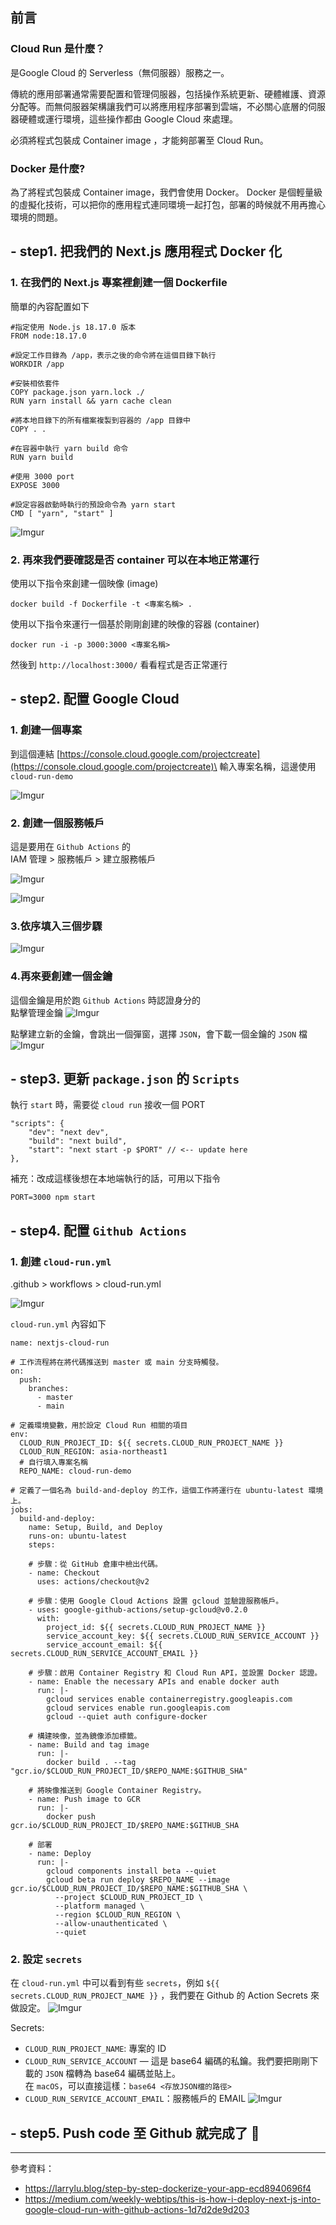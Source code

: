 ## 前言

### Cloud Run 是什麼？

是Google Cloud 的 Serverless（無伺服器）服務之一。

傳統的應用部署通常需要配置和管理伺服器，包括操作系統更新、硬體維護、資源分配等。而無伺服器架構讓我們可以將應用程序部署到雲端，不必關心底層的伺服器硬體或運行環境，這些操作都由 Google Cloud 來處理。

必須將程式包裝成 Container image ，才能夠部署至 Cloud Run。

### Docker 是什麼?

為了將程式包裝成 Container image，我們會使用 Docker。
Docker 是個輕量級的虛擬化技術，可以把你的應用程式連同環境一起打包，部署的時候就不用再擔心環境的問題。

## - step1. 把我們的 Next.js 應用程式 Docker 化

### 1. 在我們的 Next.js 專案裡創建一個 Dockerfile

簡單的內容配置如下

```dockerfile=
#指定使用 Node.js 18.17.0 版本
FROM node:18.17.0

#設定工作目錄為 /app，表示之後的命令將在這個目錄下執行
WORKDIR /app

#安裝相依套件
COPY package.json yarn.lock ./
RUN yarn install && yarn cache clean

#將本地目錄下的所有檔案複製到容器的 /app 目錄中
COPY . .

#在容器中執行 yarn build 命令
RUN yarn build

#使用 3000 port
EXPOSE 3000

#設定容器啟動時執行的預設命令為 yarn start
CMD [ "yarn", "start" ]
```

![Imgur](https://i.imgur.com/4Yvedna.png)

### 2. 再來我們要確認是否 container 可以在本地正常運行

使用以下指令來創建一個映像 (image)

```
docker build -f Dockerfile -t <專案名稱> .
```

使用以下指令來運行一個基於剛剛創建的映像的容器 (container)

```
docker run -i -p 3000:3000 <專案名稱>
```

然後到 `http://localhost:3000/` 看看程式是否正常運行

## - step2. 配置 Google Cloud

### 1. 創建一個專案

到這個連結 [https://console.cloud.google.com/projectcreate](https://console.cloud.google.com/projectcreate)\
輸入專案名稱，這邊使用 `cloud-run-demo`

![Imgur](https://i.imgur.com/T9MCi4e.png)

### 2. 創建一個服務帳戶

這是要用在 `Github Actions` 的\
IAM 管理 > 服務帳戶 > 建立服務帳戶

![Imgur](https://i.imgur.com/f1XoPBl.png)

![Imgur](https://i.imgur.com/KsH25PI.png)

### 3.依序填入三個步驟

![Imgur](https://i.imgur.com/2iivD2x.png)

### 4.再來要創建一個金鑰

這個金鑰是用於跑 `Github Actions` 時認證身分的\
點擊管理金鑰
![Imgur](https://i.imgur.com/xEidy9a.png)

點擊建立新的金鑰，會跳出一個彈窗，選擇 `JSON`，會下載一個金鑰的 `JSON` 檔
![Imgur](https://i.imgur.com/eMkquGA.png)

## - step3. 更新 `package.json` 的 `Scripts`

執行 `start` 時，需要從 `cloud run` 接收一個 PORT

```j=
"scripts": {
    "dev": "next dev",
    "build": "next build",
    "start": "next start -p $PORT" // <-- update here
},
```

補充：改成這樣後想在本地端執行的話，可用以下指令

```
PORT=3000 npm start
```

## - step4. 配置 `Github Actions`

### 1. 創建 `cloud-run.yml`

.github > workflows > cloud-run.yml

![Imgur](https://i.imgur.com/bt4Rbj5.png)

`cloud-run.yml` 內容如下

```=
name: nextjs-cloud-run

# 工作流程將在將代碼推送到 master 或 main 分支時觸發。
on:
  push:
    branches:
      - master
      - main

# 定義環境變數，用於設定 Cloud Run 相關的項目
env:
  CLOUD_RUN_PROJECT_ID: ${{ secrets.CLOUD_RUN_PROJECT_NAME }}
  CLOUD_RUN_REGION: asia-northeast1
  # 自行填入專案名稱
  REPO_NAME: cloud-run-demo

# 定義了一個名為 build-and-deploy 的工作，這個工作將運行在 ubuntu-latest 環境上。
jobs:
  build-and-deploy:
    name: Setup, Build, and Deploy
    runs-on: ubuntu-latest
    steps:

    # 步驟：從 GitHub 倉庫中檢出代碼。
    - name: Checkout
      uses: actions/checkout@v2

    # 步驟：使用 Google Cloud Actions 設置 gcloud 並驗證服務帳戶。
    - uses: google-github-actions/setup-gcloud@v0.2.0
      with:
        project_id: ${{ secrets.CLOUD_RUN_PROJECT_NAME }}
        service_account_key: ${{ secrets.CLOUD_RUN_SERVICE_ACCOUNT }}
        service_account_email: ${{ secrets.CLOUD_RUN_SERVICE_ACCOUNT_EMAIL }}

    # 步驟：啟用 Container Registry 和 Cloud Run API，並設置 Docker 認證。
    - name: Enable the necessary APIs and enable docker auth
      run: |-
        gcloud services enable containerregistry.googleapis.com
        gcloud services enable run.googleapis.com
        gcloud --quiet auth configure-docker

    # 構建映像，並為鏡像添加標籤。
    - name: Build and tag image
      run: |-
        docker build . --tag "gcr.io/$CLOUD_RUN_PROJECT_ID/$REPO_NAME:$GITHUB_SHA"

    # 將映像推送到 Google Container Registry。
    - name: Push image to GCR
      run: |-
        docker push gcr.io/$CLOUD_RUN_PROJECT_ID/$REPO_NAME:$GITHUB_SHA

    # 部署
    - name: Deploy
      run: |-
        gcloud components install beta --quiet
        gcloud beta run deploy $REPO_NAME --image gcr.io/$CLOUD_RUN_PROJECT_ID/$REPO_NAME:$GITHUB_SHA \
          --project $CLOUD_RUN_PROJECT_ID \
          --platform managed \
          --region $CLOUD_RUN_REGION \
          --allow-unauthenticated \
          --quiet
```

### 2. 設定 `secrets`

在 `cloud-run.yml` 中可以看到有些 `secrets`，例如 `${{ secrets.CLOUD_RUN_PROJECT_NAME }}` ，我們要在 Github 的 Action Secrets 來做設定。
![Imgur](https://i.imgur.com/giqaKoH.png)

Secrets:

- `CLOUD_RUN_PROJECT_NAME`: 專案的 ID
- `CLOUD_RUN_SERVICE_ACCOUNT` — 這是 base64 編碼的私鑰。我們要把剛剛下載的 `JSON` 檔轉為 base64 編碼並貼上。\
  在 `macOS`，可以直接這樣：`base64 <存放JSON檔的路徑>`
- `CLOUD_RUN_SERVICE_ACCOUNT_EMAIL`：服務帳戶的 EMAIL
  ![Imgur](https://i.imgur.com/7os5XPw.png)

## - step5. Push code 至 Github 就完成了 🎉

---

參考資料：

- https://larrylu.blog/step-by-step-dockerize-your-app-ecd8940696f4
- https://medium.com/weekly-webtips/this-is-how-i-deploy-next-js-into-google-cloud-run-with-github-actions-1d7d2de9d203
